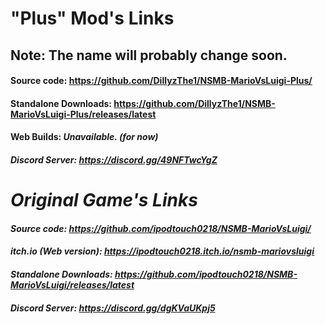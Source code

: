 # "Plus" Mod's Links
## Note: The name will probably change soon.

#### Source code: https://github.com/DillyzThe1/NSMB-MarioVsLuigi-Plus/

#### Standalone Downloads: https://github.com/DillyzThe1/NSMB-MarioVsLuigi-Plus/releases/latest

#### Web Builds: <i>Unavailable. (for now)<i/>

#### Discord Server: https://discord.gg/49NFTwcYgZ

# Original Game's Links

#### Source code: https://github.com/ipodtouch0218/NSMB-MarioVsLuigi/

#### itch.io (Web version): https://ipodtouch0218.itch.io/nsmb-mariovsluigi

#### Standalone Downloads: https://github.com/ipodtouch0218/NSMB-MarioVsLuigi/releases/latest

#### Discord Server: https://discord.gg/dgKVaUKpj5 